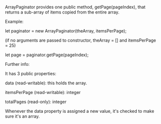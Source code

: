ArrayPaginator provides one public method, getPage(pageIndex), that returns a sub-array
of items copied from the entire array.

Example:

let paginator = new ArrayPaginator(theArray, itemsPerPage);

(if no arguments are passed to constructor, theArray = [] and itemsPerPage = 25)

let page = paginator.getPage(pageIndex);


Further info:

It has 3 public properties:

data (read-writable):  this holds the array.

itemsPerPage (read-writable):  integer

totalPages (read-only):  integer

Whenever the data property is assigned a new value, it's checked to make sure it's
an array.